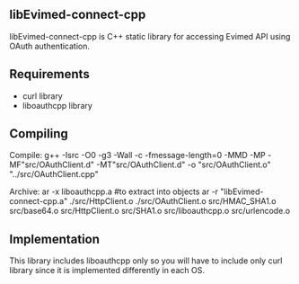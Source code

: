 libEvimed-connect-cpp
---------------------

libEvimed-connect-cpp is C++ static library for accessing Evimed API using OAuth authentication.

Requirements
------------

- curl library
- liboauthcpp library

Compiling
---------

Compile:
	g++ -Isrc -O0 -g3 -Wall -c -fmessage-length=0 -MMD -MP -MF"src/OAuthClient.d" -MT"src/OAuthClient.d" -o "src/OAuthClient.o" "../src/OAuthClient.cpp"

Archive:
	ar -x liboauthcpp.a #to extract into objects
	ar -r  "libEvimed-connect-cpp.a"  ./src/HttpClient.o ./src/OAuthClient.o   src/HMAC_SHA1.o src/base64.o src/HttpClient.o src/SHA1.o src/liboauthcpp.o src/urlencode.o

Implementation
--------------
This library includes liboauthcpp only so you will have to include only curl library since it is implemented differently in each OS.



